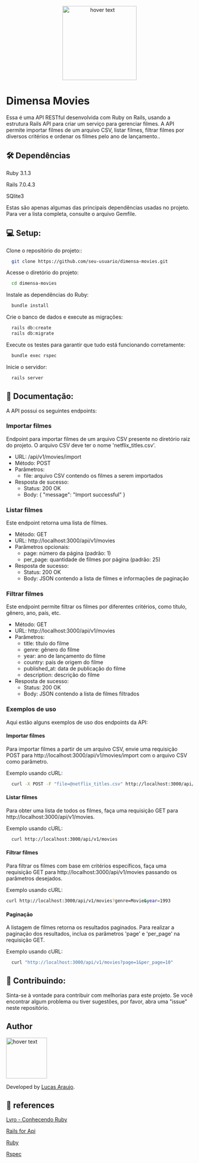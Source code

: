 <p align="center">
  <img src="https://dimensa.com/wp-content/uploads/2021/09/Logo-1.png" width="200" title="hover text">
 
</p>
<h1>Dimensa Movies</h1>
<p>Essa é uma API RESTful desenvolvida com Ruby on Rails, usando a estrutura Rails API para criar um serviço para gerenciar    filmes. A API permite importar filmes de um arquivo CSV, listar filmes, filtrar filmes por diversos critérios e ordenar os filmes pelo ano de lançamento..</p>    

<h2> 🛠 Dependências</h2>

<p>Ruby 3.1.3</p>
<p>Rails 7.0.4.3</p>
<p>SQlite3</p>

Estas são apenas algumas das principais dependências usadas no projeto. Para ver a lista completa, consulte o arquivo Gemfile.


<h2> 💻 Setup:</h2>

Clone o repositório do projeto::

```sh
  git clone https://github.com/seu-usuario/dimensa-movies.git
  ```
Acesse o diretório do projeto:

```sh
  cd dimensa-movies
  ```
Instale as dependências do Ruby:

```sh
  bundle install
  ```
Crie o banco de dados e execute as migrações:
```sh
  rails db:create
  rails db:migrate
  ```

  Execute os testes para garantir que tudo está funcionando corretamente:
```sh
  bundle exec rspec
  ```
Inicie o servidor:

```sh
  rails server
  ```

<h2> 📝 Documentação:</h2>

A API possui os seguintes endpoints:

<h3>Importar filmes </h3>

Endpoint para importar filmes de um arquivo CSV presente no diretório raiz do projeto. O arquivo CSV deve ter o nome 'netflix_titles.csv'.

- URL: /api/v1/movies/import
- Método: POST
- Parâmetros:
  - file: arquivo CSV contendo os filmes a serem importados
- Resposta de sucesso:
  - Status: 200 OK
  - Body: { "message": "Import successful" }

<h3>Listar filmes</h3>

Este endpoint retorna uma lista de filmes.

- Método: GET
- URL: http://localhost:3000/api/v1/movies
- Parâmetros opcionais:
  - page: número da página (padrão: 1)
  - per_page: quantidade de filmes por página (padrão: 25)
- Resposta de sucesso:
  - Status: 200 OK
  - Body: JSON contendo a lista de filmes e informações de paginação

<h3> Filtrar filmes </h3>

Este endpoint permite filtrar os filmes por diferentes critérios, como título, gênero, ano, país, etc.

- Método: GET
- URL: http://localhost:3000/api/v1/movies
- Parâmetros:
  - title: título do filme
  - genre: gênero do filme
  - year: ano de lançamento do filme
  - country: país de origem do filme
  - published_at: data de publicação do filme
  - description: descrição do filme
- Resposta de sucesso:
  - Status: 200 OK
  - Body: JSON contendo a lista de filmes filtrados

<h3> Exemplos de uso </h3>

Aqui estão alguns exemplos de uso dos endpoints da API:

<h4>Importar filmes</h4>

Para importar filmes a partir de um arquivo CSV, envie uma requisição POST para http://localhost:3000/api/v1/movies/import com o arquivo CSV como parâmetro.

Exemplo usando cURL:

```sh
  curl -X POST -F "file=@netflix_titles.csv" http://localhost:3000/api/v1/movies/import
  ```

<h4>Listar filmes</h4>

Para obter uma lista de todos os filmes, faça uma requisição GET para http://localhost:3000/api/v1/movies.

Exemplo usando cURL:

```sh
  curl http://localhost:3000/api/v1/movies
  ```

<h4>Filtrar filmes</h4>

Para filtrar os filmes com base em critérios específicos, faça uma requisição GET para http://localhost:3000/api/v1/movies passando os parâmetros desejados.

Exemplo usando cURL:
  
  ```sh
  curl http://localhost:3000/api/v1/movies?genre=Movie&year=1993
  ```
<h4> Paginação </h4>

A listagem de filmes retorna os resultados paginados. Para realizar a paginação dos resultados, inclua os parâmetros 'page' e 'per_page' na requisição GET.

Exemplo usando cURL:

```sh
  curl "http://localhost:3000/api/v1/movies?page=1&per_page=10"
```

<h2> 📝 Contribuindo:</h2>
Sinta-se à vontade para contribuir com melhorias para este projeto. Se você encontrar algum problema ou tiver sugestões, por favor, abra uma "issue" neste repositório.

<h2> Author</h2>

<img src="https://avatars.githubusercontent.com/u/68801163?s=96&v=4" width="110" title="hover text">

<p>Developed by <a href="https://www.linkedin.com/in/lucasaraujomouta/">Lucas Araujo</a>.</strong></p>



<h2> 📝 references</h2>

<p><a href="https://leanpub.com/conhecendo-ruby"> Lvro - Conhecendo Ruby </a></p>
<p><a href="https://guides.rubyonrails.org/api_app.html"> Rails for Api</a></p>
<p><a href="https://www.ruby-lang.org/pt/"> Ruby </a></p>
<p><a href="https://www.rubyguides.com/2018/11/rspec-introduction/"> Rspec </a></p>


